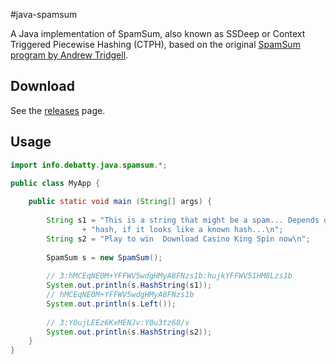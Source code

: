 #java-spamsum

A Java implementation of SpamSum, also known as SSDeep or Context Triggered Piecewise Hashing (CTPH), based on the original [SpamSum program by Andrew Tridgell](http://www.samba.org/ftp/unpacked/junkcode/spamsum/).


## Download
See the [releases](https://github.com/tdebatty/java-spamsum/releases) page.

## Usage

```java
import info.debatty.java.spamsum.*;

public class MyApp {
    
    public static void main (String[] args) {
        
        String s1 = "This is a string that might be a spam... Depends on the "
                + "hash, if it looks like a known hash...\n";
        String s2 = "Play to win  Download Casino King Spin now\n";
        
        SpamSum s = new SpamSum();
        
        // 3:hMCEqNE0M+YFFWV5wdgHMyA8FNzs1b:hujkYFFWV51HM8Lzs1b
        System.out.println(s.HashString(s1));
        // hMCEqNE0M+YFFWV5wdgHMyA8FNzs1b
        System.out.println(s.Left());
        
        // 3:Y0ujLEEz6KxMENJv:Y0u3tz68/v
        System.out.println(s.HashString(s2));
    }
}
```

